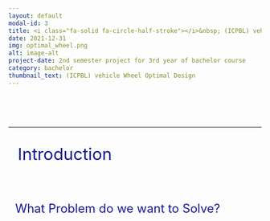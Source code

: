 ```yaml
---
layout: default
modal-id: 3
title: <i class="fa-solid fa-circle-half-stroke"></i>&nbsp; (ICPBL) vehicle Wheel Optimal Design
date: 2021-12-31
img: optimal_wheel.png
alt: image-alt
project-date: 2nd semester project for 3rd year of bachelor course
category: bachelor
thumbnail_text: (ICPBL) vehicle Wheel Optimal Design
---
```




<br><br><br>   


***
<p style="font-size: 33px; color: rgb(25, 22, 150)"><i class="fas fa-glasses"></i>&nbsp; Introduction </p>
<br>
<p style="font-size: 24px; color: rgb(25, 22, 150)"> <i class="fa fa-question-circle" aria-hidden="true"></i>&nbsp; What Problem do we want to Solve?  </p>



